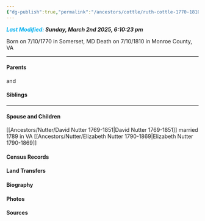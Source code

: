```yaml
---
{"dg-publish":true,"permalink":"/ancestors/cottle/ruth-cottle-1770-1810/","tags":["Ruth-Cottle"]}
---
```


***<font color="#00b0f0">Last Modified:</font> Sunday, March 2nd 2025, 6:10:23 pm***

Born on  7/10/1770 in Somerset, MD
Death on 7/10/1810 in Monroe County, VA
   
---
#### Parents

<!-- Link to father --> and <!-- Link to mother-->
#### Siblings
<!-- Link to sibling -->

---
#### Spouse and Children
[[Ancestors/Nutter/David Nutter 1769-1851\|David Nutter 1769-1851]] married 1789 in VA
[[Ancestors/Nutter/Elizabeth Nutter 1790-1869\|Elizabeth Nutter 1790-1869]]

#### Census Records

#### Land Transfers

#### Biography

#### Photos

#### Sources

